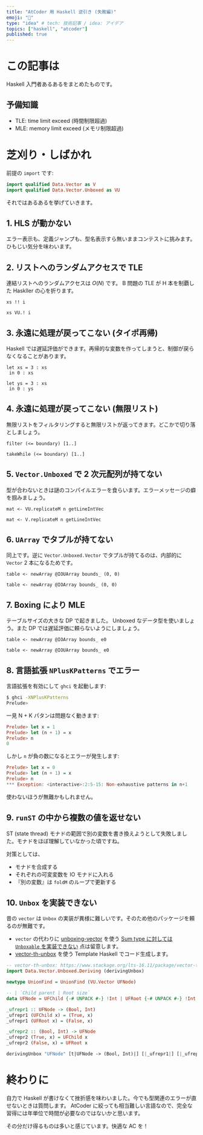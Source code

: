 ```yaml
---
title: "AtCoder 用 Haskell 逆引き (失敗編)"
emoji: "🌵"
type: "idea" # tech: 技術記事 / idea: アイデア
topics: ["haskell", "atcoder"]
published: true
---
```


# この記事は

Haskell 入門者あるあるをまとめたものです。

## 予備知識

- TLE: time limit exceed (時間制限超過)
- MLE: memory limit exceed (メモリ制限超過)

# 芝刈り・しばかれ

前提の `import` です:

```hs
import qualified Data.Vector as V
import qualified Data.Vector.Unboxed as VU
```

それではあるあるを挙げていきます。

## 1. HLS が動かない

エラー表示も、定義ジャンプも、型名表示すら無いままコンテストに挑みます。ひもじい気分を味わいます。

## 2. リストへのランダムアクセスで TLE

連結リストへのランダムアクセスは $O(N)$ です。 B 問題の TLE が H 本を制覇した Haskller の心を折ります。

```hs:問題のコード
xs !! i
```

```hs:対策後
xs VU.! i
```

## 3. 永遠に処理が戻ってこない (タイポ再帰)

Haskell では遅延評価ができます。再帰的な変数を作ってしまうと、制御が戻らなくなることがあります。

```hs:問題のコード
let xs = 3 : xs
 in 0 : xs
```

```hs:対策後
let ys = 3 : xs
 in 0 : ys
```

## 4. 永遠に処理が戻ってこない (無限リスト)

無限リストをフィルタリングすると無限リストが返ってきます。どこかで切り落としましょう。

```hs:問題のコード
filter (<= boundary) [1..]
```

```hs:対策後
takeWhile (<= boundary) [1..]
```

## 5. `Vector.Unboxed` で 2 次元配列が持てない

型が合わないときは謎のコンパイルエラーを食らいます。エラーメッセージの癖を掴みましょう。

```hs:問題のコード
mat <- VU.replicateM n getLineIntVec
```

```hs:対策後
mat <- V.replicateM n getLineIntVec
```

## 6. `UArray` でタプルが持てない

同上です。逆に `Vector.Unboxed.Vector` でタプルが持てるのは、内部的に `Vector` 2 本になるためです。

```hs:問題のコード
table <- newArray @IOUArray bounds_ (0, 0)
```

```hs:対策後
table <- newArray @IOArray bounds_ (0, 0)
```

## 7. Boxing により MLE

テーブルサイズの大きな DP で起きました。 Unboxed なデータ型を使いましょう。また DP では遅延評価に頼らないようにしましょう。

```hs:問題のコード
table <- newArray @IOArray bounds_ e0
```

```hs:対策後
table <- newArray @IOUArray bounds_ e0
```

## 8. 言語拡張 `NPlusKPatterns` でエラー

言語拡張を有効にして `ghci` を起動します:

```sh
$ ghci -XNPlusKPatterns
Prelude> 
```

一見 N + K パタンは問題なく動きます:

```hs
Prelude> let x = 1
Prelude> let (n + 1) = x
Prelude> n
0
```

しかし `n` が負の数になるとエラーが発生します:

```hs
Prelude> let x = 0
Prelude> let (n + 1) = x
Prelude> n
*** Exception: <interactive>:2:5-15: Non-exhaustive patterns in n+1
```

使わないほうが無難かもしれません。

## 9. `runST` の中から複数の値を返せない

ST (state thread) モナドの範囲で別の変数を書き換えようとして失敗しました。モナドをほぼ理解していなかった頃ですね。

対策としては、

- モナドを合成する
- それぞれの可変変数を IO モナドに入れる
- 『別の変数』は `foldM` のループで更新する

## 10. `Unbox` を実装できない

昔の `vector` は `Unbox` の実装が異様に難しいです。そのため他のパッケージを頼るのが無難です。

- `vector` の代わりに [unboxing-vector](https://www.stackage.org/lts-16.11/package/unboxing-vector-0.1.1.0) を使う
  [Sum type に対しては `Unboxable` を実装できない](https://github.com/minoki/unboxing-vector/commit/889462f6a69a6be8f117748da6fe22263aac6f8e) 点は留意します。
- [vector-th-unbox](https://www.stackage.org/lts-16.11/package/vector-th-unbox-0.2.1.7) を使う
  Template Haskell でコード生成します。

```hs
-- vector-th-unbox: https://www.stackage.org/lts-16.11/package/vector-th-unbox-0.2.1.7
import Data.Vector.Unboxed.Deriving (derivingUnbox)

newtype UnionFind = UnionFind (VU.Vector UFNode)

-- | `Child parent | Root size`
data UFNode = UFChild {-# UNPACK #-} !Int | UFRoot {-# UNPACK #-} !Int

_ufrepr1 :: UFNode -> (Bool, Int)
_ufrepr1 (UFChild x) = (True, x)
_ufrepr1 (UFRoot x) = (False, x)

_ufrepr2 :: (Bool, Int) -> UFNode
_ufrepr2 (True, x) = UFChild x
_ufrepr2 (False, x) = UFRoot x

derivingUnbox "UFNode" [t|UFNode -> (Bool, Int)|] [|_ufrepr1|] [|_ufrepr2|]
```

# 終わりに

自力で Haskell が書けなくて挫折感を味わいました。今でも型関連のエラーが直せないときは質問します。 AtCoder に絞っても相当難しい言語なので、完全な習得には年単位で時間が必要なのではないかと思います。

その分だけ得るものは多いと感じています。快適な AC を！

